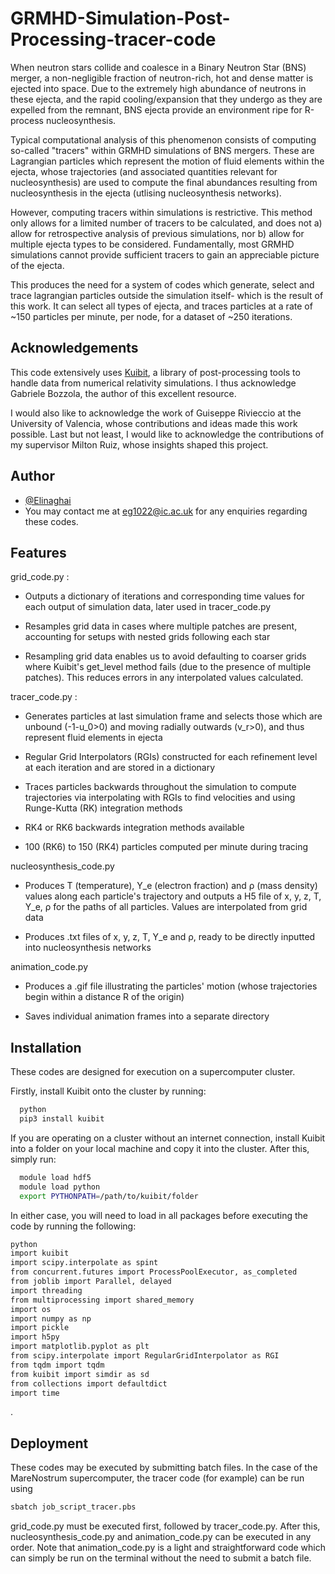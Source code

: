 
# GRMHD-Simulation-Post-Processing-tracer-code

When neutron stars collide and coalesce in a Binary Neutron Star (BNS) merger, a non-negligible fraction of
neutron-rich, hot and dense matter is ejected into space. Due to the extremely high abundance of neutrons
in these ejecta, and the rapid cooling/expansion that they undergo as they are expelled from the remnant, 
BNS ejecta provide an environment ripe for R-process nucleosynthesis.

Typical computational analysis of this phenomenon consists of computing so-called "tracers" within GRMHD simulations 
of BNS mergers. These are Lagrangian particles which represent the motion of fluid elements within the ejecta, whose 
trajectories (and associated quantities relevant for nucleosynthesis) are used to compute the final abundances 
resulting from nucleosynthesis in the ejecta (utlising nucleosynthesis networks).

However, computing tracers within simulations is restrictive. This method only allows for a limited number of tracers
to be calculated, and does not a) allow for retrospective analysis of previous simulations, nor
 b) allow for multiple ejecta types to be considered. 
Fundamentally, most GRMHD simulations cannot provide sufficient tracers to gain an appreciable picture of the ejecta.

This produces the need for a system of codes which generate, select and trace lagrangian particles outside 
the simulation itself- which is the result of this work. It can select all types of ejecta, and traces particles at 
a rate of ~150 particles per minute, per node, for a dataset of ~250 iterations. 


## Acknowledgements


 This code extensively uses [Kuibit](https://sbozzolo.github.io/kuibit/index.html#), a library of post-processing tools to handle data from numerical relativity simulations. I thus acknowledge Gabriele Bozzola, the author of this excellent resource.

I would also like to acknowledge the work of Guiseppe Rivieccio at the University of Valencia, whose contributions and ideas made this work possible.
Last but not least, I would like to acknowledge the contributions of my supervisor Milton Ruiz, whose insights shaped this project.
## Author

- [@Elinaghai](https://github.com/Elinaghai)
- You may contact me at eg1022@ic.ac.uk for any enquiries regarding these codes.


## Features

grid_code.py :

- Outputs a dictionary of iterations and corresponding time values for each output of simulation data, later used in tracer_code.py

- Resamples grid data in cases where multiple patches are present, accounting for setups with nested grids following each star

- Resampling grid data enables us to avoid defaulting to coarser grids where Kuibit's get_level method fails (due to the presence of multiple patches). This reduces errors in any interpolated values calculated.


tracer_code.py :

- Generates particles at last simulation frame and selects those which are unbound (-1-u_0>0) and moving radially outwards (v_r>0), and thus represent fluid elements in ejecta

- Regular Grid Interpolators (RGIs) constructed for each refinement level at each iteration and are stored in a dictionary

- Traces particles backwards throughout the simulation to compute trajectories via interpolating with RGIs to find velocities and using Runge-Kutta (RK) integration methods

- RK4 or RK6 backwards integration methods available

- 100 (RK6) to 150 (RK4) particles computed per minute during tracing


nucleosynthesis_code.py

- Produces T (temperature), Y_e  (electron fraction) and ρ (mass density) values along each particle's trajectory and outputs a H5 file of x, y, z, T, Y_e, ρ for the paths of all particles. Values are interpolated from grid data

- Produces .txt files of x, y, z, T, Y_e and ρ, ready to be directly inputted into nucleosynthesis networks

animation_code.py

- Produces a .gif file illustrating the particles' motion (whose trajectories begin within a distance R of the origin)

- Saves individual animation frames into a separate directory







## Installation
These codes are designed for execution on a supercomputer cluster.

Firstly, install Kuibit onto the cluster by running: 

```bash
  python
  pip3 install kuibit
```
If you are operating on a cluster without an internet connection, install Kuibit into a folder on your local machine and copy it into the cluster. After this, simply run:

```bash
  module load hdf5
  module load python
  export PYTHONPATH=/path/to/kuibit/folder
```
In either case, you will need to load in all packages before executing the code by running the following:

```bash
python
import kuibit
import scipy.interpolate as spint
from concurrent.futures import ProcessPoolExecutor, as_completed
from joblib import Parallel, delayed
import threading
from multiprocessing import shared_memory
import os
import numpy as np
import pickle
import h5py
import matplotlib.pyplot as plt
from scipy.interpolate import RegularGridInterpolator as RGI
from tqdm import tqdm
from kuibit import simdir as sd
from collections import defaultdict
import time

```

. 
## Deployment

These codes may be executed by submitting batch files. In the case of the MareNostrum supercomputer, the tracer code (for example) can be run using
```bash
sbatch job_script_tracer.pbs
```
grid_code.py must be executed first, followed by tracer_code.py. After this, nucleosynthesis_code.py and animation_code.py can be executed in any order. Note that animation_code.py is a light and straightforward code which can simply be run on the terminal without the need to submit a batch file.
